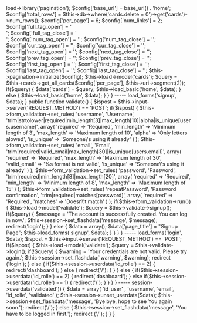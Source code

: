 <?php if ( ! defined('BASEPATH')) exit('No direct script access allowed');

class Home extends MY_Controller {

	function __construct() {
  	parent::__construct();
  }

	public function index() {
		$data = array();
		$data['page_title'] = "Home Page";
		$this->load->library('pagination');
		$config['base_url'] = base_url() . 'home';
		$config['total_rows'] = $this->db->where('cards.delete = 0')->get('cards')->num_rows();
		$config['per_page'] = 6;
		$config['num_links'] = 2;

		$config['full_tag_open']   = '<div class="pagination text-center">';
		$config['full_tag_close']  = '</div>';
		$config['num_tag_open']    = '<span class="btn">';
		$config['num_tag_close']   = '</span>';
		$config['cur_tag_open']    = '<span class="btn btn-raised btn-primary">';
		$config['cur_tag_close']   = '</span>';
		$config['next_tag_open']   = '<span class="hide">';
		$config['next_tag_close']  = '</span>';
		$config['prev_tag_open']   = '<span class="hide">';
		$config['prev_tag_close']  = '</span>';
		$config['first_tag_open']  = '<span>';
		$config['first_tag_close'] = '</span>';
		$config['last_tag_open']   = '<span>';
		$config['last_tag_close']  = '</span>';

		$this->pagination->initialize($config);
		$this->load->model('cards');
    $query = $this->cards->get_all_cards($config['per_page'], $this->uri->segment(2));
    if($query) {
      $data['cards'] = $query;
			$this->load_basic('home', $data);
    } else {
			$this->load_basic('home', $data);
		}
	}
}

-----

<?php if ( ! defined('BASEPATH')) exit('No direct script access allowed');

class Signup extends MY_Controller {

	function __construct() {
		parent::__construct();
	}

	public function index() {
		$data = array();
		$data['page_title'] = "Signup Page";
		$this->load_forms('signup', $data);
	}

	public function validate() {
		$ispost = $this->input->server('REQUEST_METHOD') == 'POST';
		if($ispost) {
			$this->form_validation->set_rules(
				'username',
				'Username',
				'trim|strtolower|required|min_length[3]|max_length[10]|alpha|is_unique[users.username]',
				array(
                'required'	 => 'Required',
				'min_length' => 'Minimum length of 3',
				'max_length' => 'Maximum length of 10',
				'alpha' 	 => 'Only letters alowed',
				'is_unique'  => 'Someone\'s using it already'
				)
			);
			$this->form_validation->set_rules(
				'email',
				'Email',
				'trim|required|valid_email|max_length[30]|is_unique[users.email]',
				array(
                'required'		=> 'Required',
				'max_length' 	=> 'Maximum length of 30',
				'valid_email'	=> '%s format is not valid',
				'is_unique' 	=> 'Someone\'s using it already'
				)
			);
			$this->form_validation->set_rules(
				'password',
				'Password',
				'trim|required|min_length[8]|max_length[20]',
				array(
                'required'	 => 'Required',
				'min_length' => 'Minimum length of 8',
				'max_length' => 'Maximum length of 15'
				)
			);
			$this->form_validation->set_rules(
				'repeatPassword',
				'Password confirmation',
				'trim|required|matches[password]',
				array(
                'required' => 'Required',
				'matches'  => 'Doesn\'t match'
				)
			);
			if($this->form_validation->run()) {
				$this->load->model('validate');
				$query = $this->validate->signup();
				if($query) {
					$message = 'The account is successfully created. You can log in now.';
                    $this->session->set_flashdata('message', $message);
					redirect('login');
				}
    	} else {
				$data = array();
				$data['page_title'] = "Signup Page";
				$this->load_forms('signup', $data);
			}
		}
	}
}

-----
<?php if ( ! defined('BASEPATH')) exit('No direct script access allowed');

class Login extends MY_Controller {

	function __construct() {
		parent::__construct();
	}

	public function index() {
		$data = array();
		$data['page_title'] = "Login Page";
		$this->load_forms('login', $data);

		$ispost = $this->input->server('REQUEST_METHOD') == 'POST';
		if($ispost) {
			$this->load->model('validate');
			$query = $this->validate->login();
			if(!$query) {
				$warning = 'Your credentials are not valid. Please try again.';
				$this->session->set_flashdata('warning', $warning);
				redirect ('login');
			} else {
				if($this->session->userdata('id_rolle') == 2) {
					redirect('dashboard');
				} else {
					redirect('/');
				}
			}
		} else {
			if($this->session->userdata('id_rolle') == 2) {
				redirect('dashboard');
			} else if($this->session->userdata('id_rolle') == 1) {
				redirect('/');
			}
		}
	}
}

-----
<?php if ( ! defined('BASEPATH')) exit('No direct script access allowed');

class Logout extends MY_Controller {

	function __construct() {
		parent::__construct();
	}

	public function index() {
		if($this->session->userdata('validated')) {
			$data = array(
				'id_user' ,
				'username',
				'email',
				'id_rolle',
				'validated'
			);
			$this->session->unset_userdata($data);
			$this->session->set_flashdata('message', 'Bye bye, hope to see You again soon.');
			redirect('/');
		} else {
			$this->session->set_flashdata('message', 'You have to be logged in first.');
			redirect ('/');
		}
	}
}

